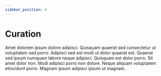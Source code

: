 ```yaml
---
sidebar_position: 4
---
```


# Curation

Amet dolorem ipsum dolore adipisci. Quisquam quaerat sed consectetur ut voluptatem sed porro. Adipisci sed est modi ut dolor quaerat est. Quaerat sed ipsum numquam labore neque adipisci. Quisquam est dolor porro. Sit amet dolor non. Modi adipisci porro non dolore. Neque aliquam voluptatem etincidunt porro. Magnam ipsum adipisci ipsum ut magnam.
